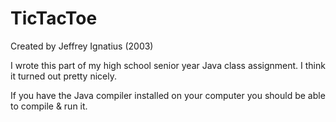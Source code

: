 # TicTacToe
Created by Jeffrey Ignatius (2003)

I wrote this part of my high school senior year Java class assignment. I think it turned out pretty nicely. 

If you have the Java compiler installed on your computer you should be able to compile & run it.
